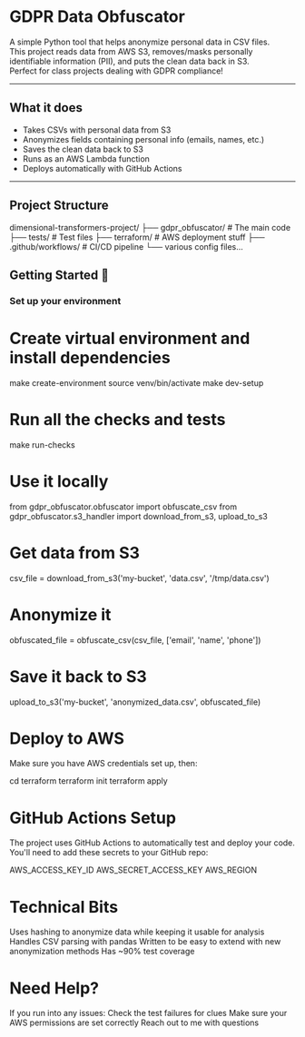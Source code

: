 # GDPR Data Obfuscator

A simple Python tool that helps anonymize personal data in CSV files.  
This project reads data from AWS S3, removes/masks personally identifiable information (PII), and puts the clean data back in S3.  
Perfect for class projects dealing with GDPR compliance!

---

## What it does

- Takes CSVs with personal data from S3  
- Anonymizes fields containing personal info (emails, names, etc.)  
- Saves the clean data back to S3  
- Runs as an AWS Lambda function  
- Deploys automatically with GitHub Actions  

---

## Project Structure

dimensional-transformers-project/
├── gdpr_obfuscator/ # The main code
├── tests/ # Test files
├── terraform/ # AWS deployment stuff
├── .github/workflows/ # CI/CD pipeline
└── various config files...


## Getting Started 🚀

### Set up your environment

# Create virtual environment and install dependencies
make create-environment
source venv/bin/activate
make dev-setup

# Run all the checks and tests
make run-checks

# Use it locally

from gdpr_obfuscator.obfuscator import obfuscate_csv
from gdpr_obfuscator.s3_handler import download_from_s3, upload_to_s3

# Get data from S3
csv_file = download_from_s3('my-bucket', 'data.csv', '/tmp/data.csv')

# Anonymize it
obfuscated_file = obfuscate_csv(csv_file, ['email', 'name', 'phone'])

# Save it back to S3
upload_to_s3('my-bucket', 'anonymized_data.csv', obfuscated_file)

# Deploy to AWS
Make sure you have AWS credentials set up, then:

cd terraform
terraform init
terraform apply

# GitHub Actions Setup
The project uses GitHub Actions to automatically test and deploy your code.
You'll need to add these secrets to your GitHub repo:

AWS_ACCESS_KEY_ID
AWS_SECRET_ACCESS_KEY
AWS_REGION

# Technical Bits
Uses hashing to anonymize data while keeping it usable for analysis
Handles CSV parsing with pandas
Written to be easy to extend with new anonymization methods
Has ~90% test coverage

# Need Help?
If you run into any issues:
Check the test failures for clues
Make sure your AWS permissions are set correctly
Reach out to me with questions